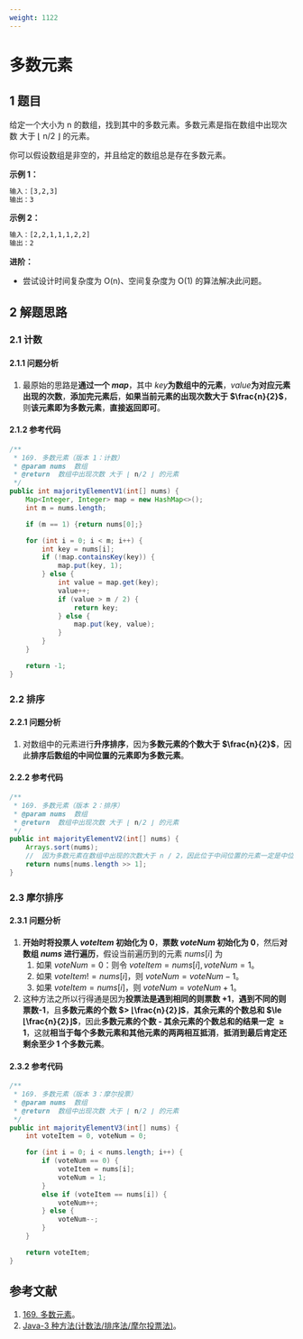 ```yaml
---
weight: 1122
---
```


# 多数元素

## 1 题目

给定一个大小为 n 的数组，找到其中的多数元素。多数元素是指在数组中出现次数 大于 ⌊ n/2 ⌋ 的元素。

你可以假设数组是非空的，并且给定的数组总是存在多数元素。

**示例 1：**

```txt
输入：[3,2,3]
输出：3
```

**示例 2：**

```txt
输入：[2,2,1,1,1,2,2]
输出：2
```

**进阶：**

* 尝试设计时间复杂度为 O(n)、空间复杂度为 O(1) 的算法解决此问题。

## 2 解题思路

### 2.1 计数

#### 2.1.1 问题分析

1. 最原始的思路是**通过一个 $map$**，其中 $key$**为数组中的元素**，$value$**为对应元素出现的次数**，**添加完元素后**，**如果当前元素的出现次数大于 $\frac{n}{2}$**，则**该元素即为多数元素**，**直接返回即可**。

#### 2.1.2 参考代码

```java
/**
 * 169. 多数元素（版本 1：计数）
 * @param nums  数组
 * @return  数组中出现次数 大于 ⌊ n/2 ⌋ 的元素
 */
public int majorityElementV1(int[] nums) {
    Map<Integer, Integer> map = new HashMap<>();
    int m = nums.length;

    if (m == 1) {return nums[0];}

    for (int i = 0; i < m; i++) {
        int key = nums[i];
        if (!map.containsKey(key)) {
            map.put(key, 1);
        } else {
            int value = map.get(key);
            value++;
            if (value > m / 2) {
                return key;
            } else {
                map.put(key, value);
            }
        }
    }

    return -1;
}
```

### 2.2 排序

#### 2.2.1 问题分析

1. 对数组中的元素进行**升序排序**，因为**多数元素的个数大于 $\frac{n}{2}$**，因此**排序后数组的中间位置的元素即为多数元素**。

#### 2.2.2 参考代码

```java
/**
 * 169. 多数元素（版本 2：排序）
 * @param nums  数组
 * @return  数组中出现次数 大于 ⌊ n/2 ⌋ 的元素
 */
public int majorityElementV2(int[] nums) {
    Arrays.sort(nums);
    //  因为多数元素在数组中出现的次数大于 n / 2，因此位于中间位置的元素一定是中位数
    return nums[nums.length >> 1];
}
```

### 2.3 摩尔排序

#### 2.3.1 问题分析

1. **开始时将投票人 $voteItem$ 初始化为 0**，**票数 $voteNum$ 初始化为 0**，然后**对数组 $nums$ 进行遍历**，假设当前遍历到的元素 $nums[i]$ 为
   1. 如果 $voteNum = 0$：则令 $voteItem = nums[i], voteNum = 1$。
   2. 如果 $voteItem != nums[i]$，则 $voteNum = voteNum - 1$。
   3. 如果 $voteItem = nums[i]$，则 $voteNum = voteNum + 1$。
2. 这种方法之所以行得通是因为**投票法是遇到相同的则票数 +1**，**遇到不同的则票数-1**，且**多数元素的个数 $> ⌊\frac{n}{2}⌋$**，**其余元素的个数总和 $\le ⌊\frac{n}{2}⌋$**，因此**多数元素的个数 - 其余元素的个数总和的结果一定 $\ge1$**，这就**相当于每个多数元素和其他元素的两两相互抵消**，**抵消到最后肯定还剩余至少 1 个多数元素**。

#### 2.3.2 参考代码

```java
/**
 * 169. 多数元素（版本 3：摩尔投票）
 * @param nums  数组
 * @return  数组中出现次数 大于 ⌊ n/2 ⌋ 的元素
 */
public int majorityElementV3(int[] nums) {
    int voteItem = 0, voteNum = 0;

    for (int i = 0; i < nums.length; i++) {
        if (voteNum == 0) {
            voteItem = nums[i];
            voteNum = 1;
        }
        else if (voteItem == nums[i]) {
            voteNum++;
        } else {
            voteNum--;
        }
    }

    return voteItem;
}
```

## 参考文献

1. [169. 多数元素](https://leetcode-cn.com/problems/majority-element)。
2. [ Java-3 种方法(计数法/排序法/摩尔投票法)](https://leetcode-cn.com/problems/majority-element/solution/3chong-fang-fa-by-gfu-2)。
